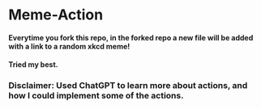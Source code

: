 # Meme-Action

#### Everytime you fork this repo, in the forked repo a new file will be added with a link to a random xkcd meme!
#### Tried my best. 
### Disclaimer: Used ChatGPT to learn more about actions, and how I could implement some of the actions.
